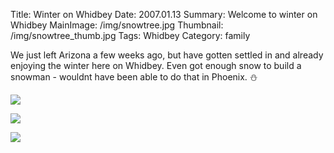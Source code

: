 Title: Winter on Whidbey
Date: 2007.01.13
Summary: Welcome to winter on Whidbey
MainImage: /img/snowtree.jpg
Thumbnail: /img/snowtree_thumb.jpg
Tags: Whidbey
Category: family

We just left Arizona a few weeks ago, but have gotten settled in and already enjoying the winter here on Whidbey. Even got enough snow to build a snowman - wouldnt have been able to do that in Phoenix. ⛄

<p><img src="/img/other/winter_walkway.jpg" class="smallimg" /></p>

<p><img src="/img/other/snowman.jpg" class="smallimg" /></p>

<p><img src="/img/other/snowtree.jpg" class="smallimg" /></p>

